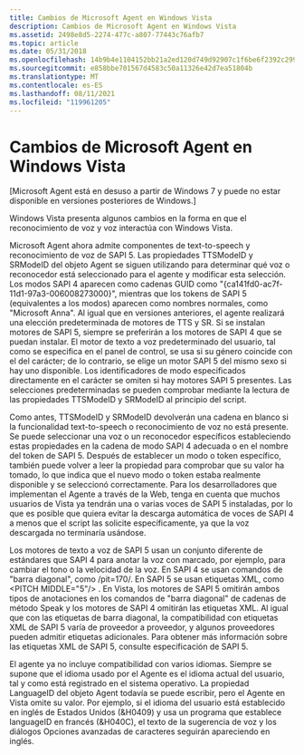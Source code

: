 ```yaml
---
title: Cambios de Microsoft Agent en Windows Vista
description: Cambios de Microsoft Agent en Windows Vista
ms.assetid: 2498e8d5-2274-477c-a807-77443c76afb7
ms.topic: article
ms.date: 05/31/2018
ms.openlocfilehash: 14b9b4e1104152bb21a2ed120d749d92907c1f6be6f2392c299db639cd483bf0
ms.sourcegitcommit: e858bbe701567d4583c50a11326e42d7ea51804b
ms.translationtype: MT
ms.contentlocale: es-ES
ms.lasthandoff: 08/11/2021
ms.locfileid: "119961205"
---
```

# <a name="microsoft-agent-changes-in-windows-vista"></a>Cambios de Microsoft Agent en Windows Vista

\[Microsoft Agent está en desuso a partir de Windows 7 y puede no estar disponible en versiones posteriores de Windows.\]

Windows Vista presenta algunos cambios en la forma en que el reconocimiento de voz y voz interactúa con Windows Vista.

Microsoft Agent ahora admite componentes de text-to-speech y reconocimiento de voz de SAPI 5. Las propiedades TTSModeID y SRModeID del objeto Agent se siguen utilizando para determinar qué voz o reconocedor está seleccionado para el agente y modificar esta selección. Los modos SAPI 4 aparecen como cadenas GUID como "{ca141fd0-ac7f-11d1-97a3-006008273000}", mientras que los tokens de SAPI 5 (equivalentes a los modos) aparecen como nombres normales, como "Microsoft Anna". Al igual que en versiones anteriores, el agente realizará una elección predeterminada de motores de TTS y SR. Si se instalan motores de SAPI 5, siempre se preferirán a los motores de SAPI 4 que se puedan instalar. El motor de texto a voz predeterminado del usuario, tal como se especifica en el panel de control, se usa si su género coincide con el del carácter; de lo contrario, se elige un motor SAPI 5 del mismo sexo si hay uno disponible. Los identificadores de modo especificados directamente en el carácter se omiten si hay motores SAPI 5 presentes. Las selecciones predeterminadas se pueden comprobar mediante la lectura de las propiedades TTSModeID y SRModeID al principio del script.

Como antes, TTSModeID y SRModeID devolverán una cadena en blanco si la funcionalidad text-to-speech o reconocimiento de voz no está presente. Se puede seleccionar una voz o un reconocedor específicos estableciendo estas propiedades en la cadena de modo SAPI 4 adecuada o en el nombre del token de SAPI 5. Después de establecer un modo o token específico, también puede volver a leer la propiedad para comprobar que su valor ha tomado, lo que indica que el nuevo modo o token estaba realmente disponible y se seleccionó correctamente. Para los desarrolladores que implementan el Agente a través de la Web, tenga en cuenta que muchos usuarios de Vista ya tendrán una o varias voces de SAPI 5 instaladas, por lo que es posible que quiera evitar la descarga automática de voces de SAPI 4 a menos que el script las solicite específicamente, ya que la voz descargada no terminaría usándose.

Los motores de texto a voz de SAPI 5 usan un conjunto diferente de estándares que SAPI 4 para anotar la voz con marcado, por ejemplo, para cambiar el tono o la velocidad de la voz. En SAPI 4 se usan comandos de "barra diagonal", como /pit=170/. En SAPI 5 se usan etiquetas XML, como \<PITCH MIDDLE="5"/> . En Vista, los motores de SAPI 5 omitirán ambos tipos de anotaciones en los comandos de "barra diagonal" de cadenas de método Speak y los motores de SAPI 4 omitirán las etiquetas XML. Al igual que con las etiquetas de barra diagonal, la compatibilidad con etiquetas XML de SAPI 5 varía de proveedor a proveedor, y algunos proveedores pueden admitir etiquetas adicionales. Para obtener más información sobre las etiquetas XML de SAPI 5, consulte especificación de SAPI 5.

El agente ya no incluye compatibilidad con varios idiomas. Siempre se supone que el idioma usado por el Agente es el idioma actual del usuario, tal y como está registrado en el sistema operativo. La propiedad LanguageID del objeto Agent todavía se puede escribir, pero el Agente en Vista omite su valor. Por ejemplo, si el idioma del usuario está establecido en inglés de Estados Unidos (&H0409) y usa un programa que establece languageID en francés (&H040C), el texto de la sugerencia de voz y los diálogos Opciones avanzadas de caracteres seguirán apareciendo en inglés.

 

 




